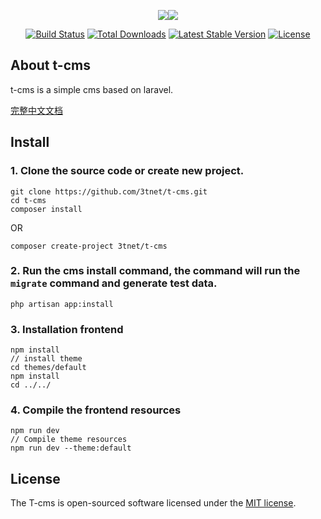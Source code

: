 <p align="center"><img src="https://avatars2.githubusercontent.com/u/15854856?v=3&s=150"><img src="
https://avatars1.githubusercontent.com/u/28562345?v=3&s=150"></p>
<p align="center">
<a href="https://travis-ci.org/3tnet/t-cms"><img src="https://travis-ci.org/3tnet/t-cms.svg" alt="Build Status"></a>
<a href="https://packagist.org/packages/3tnet/t-cms"><img src="https://poser.pugx.org/3tnet/t-cms/d/total.svg" alt="Total Downloads"></a>
<a href="https://packagist.org/packages/3tnet/t-cms"><img src="https://poser.pugx.org/3tnet/t-cms/v/stable" alt="Latest Stable Version"></a>
<a href="https://packagist.org/packages/3tnet/t-cms"><img src="https://poser.pugx.org/3tnet/t-cms/license.svg" alt="License"></a>
</p>

## About t-cms

t-cms is a simple cms based on laravel.

[完整中文文档](https://github.com/3tnet/t-cms/wiki)

## Install

### 1. Clone the source code or create new project.

```shell
git clone https://github.com/3tnet/t-cms.git
cd t-cms
composer install
```

OR

```shell
composer create-project 3tnet/t-cms
```

### 2. Run the cms install command, the command will run the `migrate` command and generate test data.
```shell
php artisan app:install
```

### 3. Installation frontend
```shell
npm install
// install theme
cd themes/default
npm install
cd ../../
```

### 4. Compile the frontend resources
```shell
npm run dev
// Compile theme resources
npm run dev --theme:default
```

## License

The T-cms is open-sourced software licensed under the [MIT license](https://mit-license.org/).
